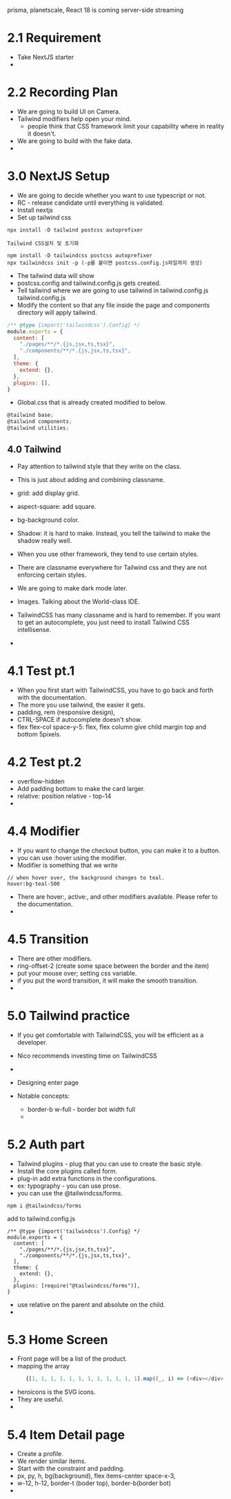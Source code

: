 
prisma, planetscale, React 18 is coming
server-side streaming

# 2.1 Requirement

- Take NextJS starter
- 

# 2.2 Recording Plan

- We are going to build UI on Camera.
- Tailwind modifiers help open your mind.
	- people think that CSS framework limit your capability where in reality it doesn't.
- We are going to build with the fake data. 
- 

# 3.0 NextJS Setup

- We are going to decide whether you want to use typescript or not.
- RC - release candidate until everything is validated.
- Install nextjs
- Set up tailwind css
```
npx install -D tailwind postcss autoprefixer
```

```
Tailwind CSS설치 및 초기화

npm install -D tailwindcss postcss autoprefixer
npx tailwindcss init -p (-p를 붙이면 postcss.config.js파일까지 생성)
```

- The tailwind data will show
- postcss.config and tailwind.config.js gets created.
- Tell tailwind where we are going to use tailwind in tailwind.config.js
tailwind.config.js
- Modify the content so that any file inside the page and components directory will apply tailwind.
```js
/** @type {import('tailwindcss').Config} */
module.exports = {
  content: [
    "./pages/**/*.{js,jsx,ts,tsx}",
    "./components/**/*.{js,jsx,ts,tsx}",
  ],
  theme: {
    extend: {},
  },
  plugins: [],
}

```

- Global.css that is already created modified to below.

```js
@tailwind base;
@tailwind components;
@tailwind utilities;
```

## 4.0 Tailwind

- Pay attention to tailwind style that they write on the class. 

- This is just about adding and combining classname.
- grid: add display grid.
- aspect-square: add square.
- bg-background color. 
- Shadow: it is hard to make. Instead, you tell the tailwind to make the shadow really well. 
- When you use other framework, they tend to use certain styles. 
- There are classname everywhere for Tailwind css and they are not enforcing certain styles. 
- We are going to make dark mode later. 
- Images. Talking about the World-class IDE. 
- TailwindCSS has many classname and is hard to remember. If you want to get an autocomplete, you just need to install Tailwind CSS intellisense.
- 

# 4.1 Test pt.1

- When you first start with TailwindCSS, you have to go back and forth with the documentation.
- The more you use tailwind, the easier it gets. 
- padding, rem (responsive design), 
- CTRL-SPACE if autocomplete doesn't show.
- flex flex-col space-y-5: flex, flex column give child margin top and bottom 5pixels.

# 4.2 Test pt.2

- overflow-hidden
- Add padding bottom to make the card larger. 
- relative: position relative - top-14 
- 

# 4.4 Modifier

- If you want to change the checkout button, you can make it to a button. 
- you can use :hover using the modifier. 
- Modifier is something that we write
```
// when hover over, the background changes to teal.
hover:bg-teal-500
```
- There are hover:, active:, and other modifiers available. Please refer to the documentation.
- 

# 4.5 Transition

- There are other modifiers. 
- ring-offset-2 (create some space between the border and the item)
- put your mouse over; setting css variable. 
- if you put the word transition, it will make the smooth transition.
- 

# 5.0 Tailwind practice

- If you get comfortable with TailwindCSS, you will be efficient as a developer. 
- Nico recommends investing time on TailwindCSS
- 

- Designing enter page
- Notable concepts:
  - border-b w-full - border bot width full
  - 

# 5.2 Auth part

- Tailwind plugins - plug that you can use to create the basic style.
- Install the core plugins called form. 
- plug-in add extra functions in the configurations.
- ex: typography - you can use prose.
- you can use the @tailwindcss/forms.
```
npm i @tailwindcss/forms
```
add to tailwind.config.js

```
/** @type {import('tailwindcss').Config} */
module.exports = {
  content: [
    "./pages/**/*.{js,jsx,ts,tsx}",
    "./components/**/*.{js,jsx,ts,tsx}",
  ],
  theme: {
    extend: {},
  },
  plugins: [require("@tailwindcss/forms")],
}

```
- use relative on the parent and absolute on the child. 
- 

# 5.3 Home Screen

- Front page will be a list of the product.
- mapping the array

```js
      {[1, 1, 1, 1, 1, 1, 1, 1, 1, 1, 1, 1].map((_, i) => (<div></div>)
```

- heroicons is the SVG icons.
- They are useful.
- 

# 5.4 Item Detail page

- Create a profile.
- We render similar items.
- Start with the constraint and padding. 
- px, py, h, bg(background), flex items-center space-x-3, 
- w-12, h-12, border-t (boder top), border-b(border bot)
- 